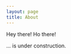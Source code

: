 ```yaml
---
layout: page
title: About
---
```


<p class="message">
  Hey there! Ho there!
</p>

... is under construction.

